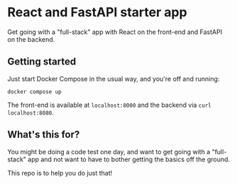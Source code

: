 # React and FastAPI starter app

Get going with a "full-stack" app with React on the front-end and FastAPI on the backend.

## Getting started

Just start Docker Compose in the usual way, and you're off and running:

```
docker compose up
```

The front-end is available at `localhost:8000` and the backend via `curl localhost:8080`.

## What's this for?

You might be doing a code test one day, and want to get going with a
"full-stack" app and not want to have to bother getting the basics off the
ground.

This repo is to help you do just that!
